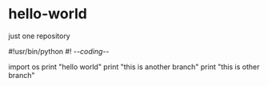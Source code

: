 # hello-world
just one repository

#!usr/bin/python
#! -*-coding-*-

import os 
print "hello world"
print "this is another branch"
print "this is other branch"

